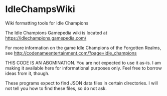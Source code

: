 # IdleChampsWiki
Wiki formatting tools for Idle Champions

The Idle Champions Gamepedia wiki is located at https://idlechampions.gamepedia.com/

For more information on the game Idle Champions of the Forgotten Realms, see http://codenameentertainment.com/?page=idle_champions

THIS CODE IS AN ABOMINATION. You are not expected to use it as-is. I am making it available here for informational purposes only. Feel free to borrow ideas from it, though.

These programs expect to find JSON data files in certain directories. I will not tell you how to find these files, so do not ask.


